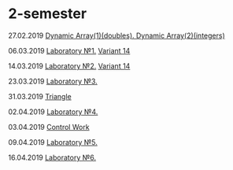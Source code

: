 # 2-semester
27.02.2019 <a href="https://github.com/D-Tsivako/Homework_1_course/tree/master/27.02.2019">Dynamic Array(1)(doubles). Dynamic Array(2)(integers)</a>

06.03.2019 [Laboratory №1.](https://github.com/D-Tsivako/Laboratory-Works/tree/master/Tsivako.2019.LW1) [Variant 14](https://github.com/AnzhelikaKravchuk/2018-2019.MMF.BSU/tree/master/1%20course)

14.03.2019 [Laboratory №2.](https://github.com/D-Tsivako/Laboratory-Works/tree/master/Tsivako.2019.LW2) [Variant 14](https://github.com/AnzhelikaKravchuk/2018-2019.MMF.BSU/tree/master/1%20course)

23.03.2019 [Laboratory №3.](https://github.com/D-Tsivako/Laboratory-Works/tree/master/Tsivako.2019.LW3)

31.03.2019 [Triangle](https://github.com/D-Tsivako/Homework_1_course/tree/master/31.03.2019/Triangle)

02.04.2019 [Laboratory №4.](https://github.com/D-Tsivako/Laboratory-Works/tree/master/Tsivako.2019.LW4)

03.04.2019 [Control Work](https://github.com/D-Tsivako/Homework_1_course/tree/master/control_work_03.04.2019)

09.04.2019 [Laboratory №5.](https://github.com/D-Tsivako/Laboratory-Works/tree/master/Tsivako.2019.LW5)

16.04.2019 [Laboratory №6.](https://github.com/D-Tsivako/Laboratory-Works/tree/master/Tsivako.2019.LW6)

